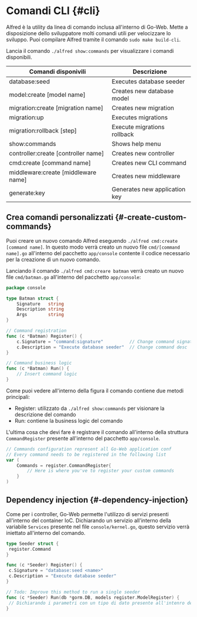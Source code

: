 # Comandi CLI {#cli}

Alfred è la utility da linea di comando inclusa all'interno di Go-Web. Mette a disposizione dello sviluppatore molti comandi utili per velocizzare lo sviluppo. Puoi compilare Alfred tramite il comando `sudo make build-cli`.

Lancia il comando `./alfred show:commands` per visualizzare i comandi disponibili.

| Comandi disponivili | Descrizione |
| ------------------------- | -------------------------------------- |
| database:seed             | Executes database seeder               |
| model:create [model name] | Creates new database model             |
| migration:create [migration name] | Creates new migration |
| migration:up | Executes migrations |
| migration:rollback [step] | Execute migrations rollback |
| show:commands | Shows help menu |
| controller:create [controller name] | Creates new controller |
| cmd:create [command name] | Creates new CLI command |
| middleware:create [middleware name] | Creates new middleware |
| generate:key | Generates new application key |

## Crea comandi personalizzati {#-create-custom-commands}

Puoi creare un nuovo comando Alfred eseguendo `./alfred cmd:create [command name]`.
In questo modo verrà creato un nuovo file `cmd/[command name].go` all'interno del pacchetto `app/console` contente il codice necessario per la creazione di un nuovo comando.

Lanciando il comando `./alfred cmd:creare batman` verrà creato un nuovo file `cmd/batman.go` all'interno del pacchetto `app/console`:

```go title="Nuovo comando"
package console

type Batman struct {
    Signature   string
    Description string
    Args        string
}

// Command registration
func (c *Batman) Register() {
    c.Signature = "command:signature"          // Change command signature
    c.Description = "Execute database seeder"  // Change command desc
}

// Command business logic
func (c *Batman) Run() {
    // Insert command logic
}
```

Come puoi vedere all'interno della figura il comando contiene due metodi principali:

* Register: utilizzato da `./alfred show:commands` per visionare la descrizione del comando
* Run: contiene la business logic del comando

L'ultima cosa che devi fare è registrare il comando all'interno della struttura `CommandRegister` presente all'interno del pacchetto `app/console`.

```go title="Struttura per la registrazione dei comandi CLI"
// Commands configuration represent all Go-Web application conf
// Every command needs to be registered in the following list
var (
    Commands = register.CommandRegister{
        // Here is where you've to register your custom commands
    }
)
```

## Dependency injection {#-dependency-injection}

Come per i controller, Go-Web permette l'utilizzo di servizi presenti all'interno del container IoC. Dichiarando un servizio all'interno della variabile `Services` presente nel file `console/kernel.go`, questo servizio verrà iniettato all'interno del comando.

```go title="DI all'interno di un comando CLI"
type Seeder struct {
 register.Command
}

func (c *Seeder) Register() {
 c.Signature = "database:seed <name>"
 c.Description = "Execute database seeder"
}

// Todo: Improve this method to run a single seeder
func (c *Seeder) Run(db *gorm.DB, models register.ModelRegister) {
 // Dichiarando i parametri con un tipo di dato presente all'intenro del container IoC, questo servizio verrà iniettato all'interno del comando
}
